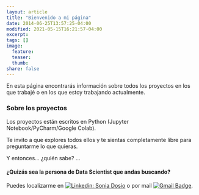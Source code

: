 ```yaml
---
layout: article
title: "Bienvenido a mi página"
date: 2014-06-25T13:57:25-04:00
modified: 2021-05-15T16:21:57-04:00
excerpt:
tags: []
image:
  feature:
  teaser:
  thumb:
share: false
---
```


En esta página encontrarás información sobre todos los proyectos en los que trabajé o en los que estoy trabajando actualmente. 


### Sobre los proyectos

Los proyectos están escritos en Python (Jupyter Notebook/PyCharm/Google Colab). 

Te invito a que explores todos ellos y te sientas completamente libre para preguntarme lo que quieras.

Y entonces... ¿quién sabe? ...

#### ¿Quizás sea la persona de Data Scientist que andas buscando?


Puedes localizarme en [![Linkedin: Sonia Dosio](https://img.shields.io/badge/-soniadosio-blue?style=flat-square&logo=Linkedin&logoColor=white&link=https://www.linkedin.com/in/soniadosio/)](https://www.linkedin.com/in/sonia-dosio-revenga-17812245/) o por mail [![Gmail Badge](https://img.shields.io/badge/-sondr62@gmail.com-c14438?style=flat-square&logo=Gmail&logoColor=white&link=mailto:sondr62@gmail.com)](mailto:sondr62@gmail.com).
